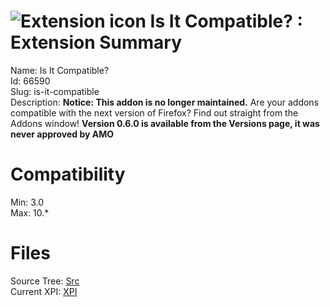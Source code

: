 # ![Extension icon](https://addons.thunderbird.net/user-media/addon_icons/66/66590-64.png?modified=1391278952) Is It Compatible? : Extension Summary

Name: Is It Compatible?  
Id: 66590  
Slug: is-it-compatible  
Description: **Notice: This addon is no longer maintained.**  Are your addons compatible with the next version of Firefox?  Find out straight from the Addons window!  **Version 0.6.0 is available from the Versions page, it was never approved by AMO**
  

# Compatibility
Min: 3.0  
Max: 10.*  

# Files

Source Tree: [Src](C:/Dev/Thunderbird/ThunderKdB/xall/xOther/66590-is-it-compatible/src)  
Current XPI: [XPI](C:/Dev/Thunderbird/ThunderKdB/xall/xOther/66590-is-it-compatible/xpi)  



